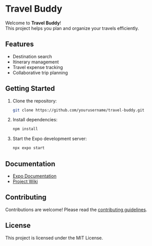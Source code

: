 # Travel Buddy

Welcome to **Travel Buddy**!  
This project helps you plan and organize your travels efficiently.

## Features

- Destination search
- Itinerary management
- Travel expense tracking
- Collaborative trip planning

## Getting Started

1. Clone the repository:
   ```bash
   git clone https://github.com/yourusername/travel-buddy.git
   ```
2. Install dependencies:
   ```bash
   npm install
   ```
3. Start the Expo development server:
   ```bash
   npx expo start
   ```

## Documentation

- [Expo Documentation](https://docs.expo.dev/)
- [Project Wiki](./docs/wiki.md)

## Contributing

Contributions are welcome! Please read the [contributing guidelines](./CONTRIBUTING.md).

## License

This project is licensed under the MIT License.